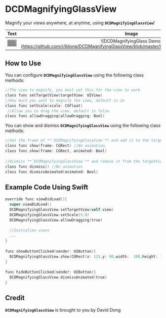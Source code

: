 # DCDMagnifyingGlassView

Magnify your views anywhere, at anytime, using **`DCDMagnifyingGlassView`**!

Text                                        |Image
:------------------------------------------:|:------------------------------------------:
![DCDMagnifyingGlass Demo](https://github.com/c9dong/DCDMagnifyingGlassView/blob/master/Images/DCDMagnifyingGlassVideo1.gif)|![DCDMagnifyingGlass Demo] (https://github.com/c9dong/DCDMagnifyingGlassView/blob/master/Images/DCDMagnifyingGlassVideo2.gif)

## How to Use

You can configure **`DCDMagnifyingGlassView`** using the following class methods:

```objective-c
//The view to magnify, you must set this for the view to work
class func setTargetView(targetView: UIView)
//How much you want to magnify the view, default is 2x
class func setScale(scale: CGFloat)
 //Allow you to drag the view, default is false
class func allowDragging(allowDragging: Bool)
```

You can show and dismiss **`DCDMagnifyingGlassView`** using the following class methods:

```objective-c
//Set the frame of **`DCDMagnifyingGlassView`** and add it to the targetView
class func show(frame: CGRect) //No animation
class func show(frame: CGRect, animated: Bool)

//Dismiss **`DCDMagnifyingGlassView`** and remove it from the targetView
class func dismiss() //No animation
class func dismissAnimated(animated: Bool)
```

## Example Code Using Swift

```objective-c
override func viewDidLoad(){
  super.viewDidLoad()
  DCDMagnifyingGlassView.setTargetView(self.view)
  DCDMagnifyingGlassView.setScale(5.0)
  DCDMagnifyingGlassView.allowDragging(true)
  
  //Initialize views
  ...
}

func showButtonClicked(sender: UIButton){
  DCDMagnifyingGlassView.show(CGRect(x: 115,y: 90,width:  100,height: 100), animated: true)
}

func hideButtonClicked(sender: UIButton){
  DCDMagnifyingGlassView.dismissAnimated(true)
}
```

## Credit

**`DCDMagnifyingGlassView`** is brought to you by David Dong

